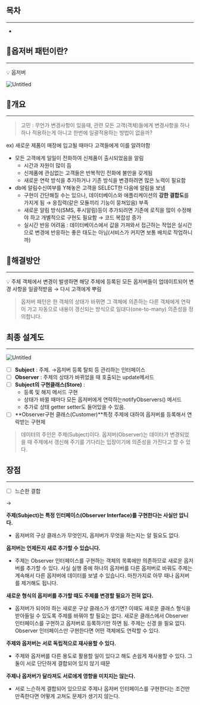 ## 목차

---

-

## 📔옵저버 패턴이란?

---

<aside>
💡 옵저버

</aside>

![Untitled](https://prod-files-secure.s3.us-west-2.amazonaws.com/61a5c6bf-7a59-4970-897f-bce1b48b7ca4/eb93890a-0df8-4b36-afc4-80b1371e833f/Untitled.png)

## 📔개요

---

> 고민 : 무언가 변경사항이 있을때, 관련 모든 고객(객체)들에게 변경사항을 하나하나 적용하는게 아니고 한번에 일괄적용하는 방법이 없을까?
>

ex) 새로운 제품이 매장에 입고될 때마다 고객들에게 이를 알려야함

- 모든 고객에게 일일이 전화하여 신제품이 출시되었음을 알림
    - 시간과 자원이 많이 듬
    - 신제품에 관심없는 고객들은 반복적인 전화에 불만을 갖게됨
    - 새로운 연락 방식을 추가하거나 기존 방식을 변경하려면 많은 노력이 필요함
- db에 알림수신여부를 Y해놓은 고객을 SELECT한 다음에 알림을 보냄
    - 구현이 간단해질 수는 있으나, 데이터베이스와 애플리케이션의 **강한 결합도**를 가지게 됨 → 응집력(같은 모듈끼리 기능이 뭉쳐있음) 부족
    - 새로운 알림 방식(SMS, 푸시알림)등이 추가되려면 기존에 로직을 많이 수정해야 하고 개별적으로 구현도 필요함 → 코드 복잡성 증가
    - 실시간 반응 어려움 : 데이터베이스에서 값을 가져와서 접근하는 작업은 실시간으로 변경에 반응하는 좋은 태도는 아님(서비스가 커지면 보통 배치로 작업하니까)

## 📔해결방안

---

<aside>
💡 주체 객체에서 변경이 발생하면 해당 주체에 등록된 모든 옵저버들이 업데이트되어 변경 사항을 일괄적받음 → 다시 고객에게 뿌림

</aside>

> 옵저버 패턴은 한 객체의 상태가 바뀌면 그 객체에 의존하는 다른 객체에게 연락이 가고 자동으로 내용이 갱신되는 방식으로 일대다(one-to-many) 의존성을 정의합니다.
>

## 최종 설계도

---

![Untitled](https://prod-files-secure.s3.us-west-2.amazonaws.com/61a5c6bf-7a59-4970-897f-bce1b48b7ca4/f47f16d1-63e6-400a-88de-d2c19a1afb37/Untitled.png)

- [ ]  **Subject** : 주제. →옵저버 등록 탈퇴 등 관리하는 인터페이스
- [ ]  **Observer** : 주제의 상태가 바뀌었을 때 호출되는 update메서드
- [ ]  **Subject의 구현클래스(Store)** :
    - 등록 및 해지 메서드 구현
    - 상태가 바뀔 때마다 모든 옵저버에게 연락하는notifyObservers() 메서드
    - 추가로 상태 getter setter도 들어있을 수 있음.
- [ ]  **Observer구현 클래스(Customer)**특정 주제에 대하여 옵저버를 등록해서 연락받는 구현체

> 데이터의 주인은 주제(Subject)이다.
옵저버(Observer)는 데이터가 변경되었을 때
주제에서 갱신해 주기를 기다리는 입장이기에 의존성을 가진다고 할 수 있다.
>

## 장점

---

- [ ]  느슨한 결합

→

**주제(Subject)는 특정 인터페이스(Observer Interface)를 구현한다는 사실만 압니다.**

- 옵저버의 구상 클래스가 무엇인지, 옵저버가 무엇을 하는지는 알 필요도 없다.

**옵저버는 언제든지 새로 추가할 수 있습니다.**

- 주제는 Observer 인터페이스를 구현하는 객체의 목록에만 의존하므로 새로운 옵저버를 추가할 수 있다. 사실 실행 중에 하나의 옵저버를 다른 옵저버로 바꿔도 주제는 계속해서 다른 옵저버에 데이터를 보낼 수 있습니다. 마찬가지로 아무 때나 옵저버를 제거해도 됩니다.

**새로운 형식의 옵저버를 추가할 때도 주제를 변경할 필요가 전혀 없다.**

- 옵저버가 되어야 하는 새로운 구상 클래스가 생기면? 이때도 새로운 클래스 형식을 받아들일 수 있도록 주제를 바꿔야 할 필요는 없다. 새로운 클래스에서 Observer 인터페이스를 구현하고 옵저버로 등록하기만 하면 됨. 주제는 신경 쓸 필요 없다. Observer 인터페이스만 구현한다면 어떤 객체에도 연락할 수 있다.

**주제와 옵저버는 서로 독립적으로 재사용할 수 있다.**

- 주제와 옵저버를 다른 용도로 활용할 일이 있다고 해도 손쉽게 재사용할 수 있다. 그 둘이 서로 단단하게 결합되어 있지 않기 때문

**주제나 옵저버가 달라져도 서로에게 영향을 미치지는 않는다.**

- 서로 느슨하게 결합되어 있으므로 주제나 옵저버 인터페이스를 구현한다는 조건만 만족한다면 어떻게 고쳐도 문제가 생기지 않는다.